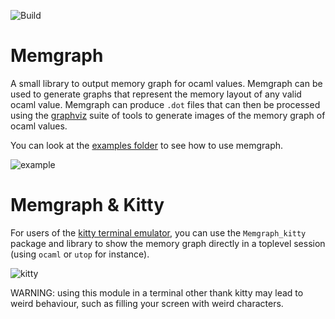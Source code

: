 ![Build](https://github.com/gbury/ocaml-memgraph/workflows/build/badge.svg)

# Memgraph

A small library to output memory graph for ocaml values. Memgraph can be used
to generate graphs that represent the memory layout of any valid ocaml value.
Memgraph can produce `.dot` files that can then be processed using the
[graphviz](https://graphviz.org/) suite of tools to generate images of the
memory graph of ocaml values.

You can look at the [examples folder](https://github.com/Gbury/ocaml-memgraph/tree/master/examples)
to see how to use memgraph.

![example](https://github.com/Gbury/ocaml-memgraph/blob/master/examples/demo/example.svg)

# Memgraph & Kitty

For users of the [kitty terminal emulator](https://sw.kovidgoyal.net/kitty/), you can
use the `Memgraph_kitty` package and library to show the memory graph directly in a
toplevel session (using `ocaml` or `utop` for instance).

![kitty](https://github.com/Gbury/ocaml-memgraph/blob/master/examples/kitty.png)

WARNING: using this module in a terminal other thank kitty may lead to weird behaviour,
such as filling your screen with weird characters.

